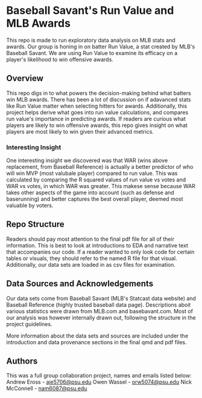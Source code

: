 # Baseball Savant's Run Value and MLB Awards

This repo is made to run exploratory data analysis on MLB stats and awards. Our group is honing in on batter Run Value, a stat created by MLB's Baseball Savant. We are using Run Value to examine its efficacy on a player's likelihood to win offensive awards.

## Overview

This repo digs in to what powers the decision-making behind what batters win MLB awards. There has been a lot of discussion on if adavanced stats like Run Value matter when selecting hitters for awards. Additionally, this project helps derive what goes into run value calculations, and compares run value's importance in predicting awards. If readers are curious what players are likely to win offensive awards, this repo gives insight on what players are most likely to win given their advanced metrics.

### Interesting Insight

One interesting insight we discovered was that WAR (wins above replacement, from Baseball Reference) is actually a better predictor of who will win MVP (most valubale player) compared to run value. This was calculated by comparing the R squared values of run value vs votes and WAR vs votes, in which WAR was greater. This makese sense because WAR takes other aspects of the game into account (such as defense and baserunning) and better captures the best overall player, deemed most valuable by voters.  

## Repo Structure

Readers should pay most attention to the final pdf file for all of their information. This is best to look at introductions to EDA and narrative text that accompanies our code. If a reader wanted to only look code for certain tables or visuals, they should refer to the named R file for that visual. Additionally, our data sets are loaded in as csv files for examination.

## Data Sources and Acknowledgements

Our data sets come from Baseball Savant (MLB's Statcast data website) and Baseball Reference (highly trusted baseball data page). Descriptions aboit various statistics were drawn from MLB.com and basebavant.com. Most of our analysis was however internally drawn out, following the structure in the project guidelines.

More information about the data sets and sources are included under the introduction and data provenance sections in the final qmd and pdf files. 

## Authors

This was a full group collaboration project, names and emails listed below:
Andrew Eross - aje5706@psu.edu
Owen Wassel - orw5074@psu.edu
Nick McConnell - nam6087@psu.edu
